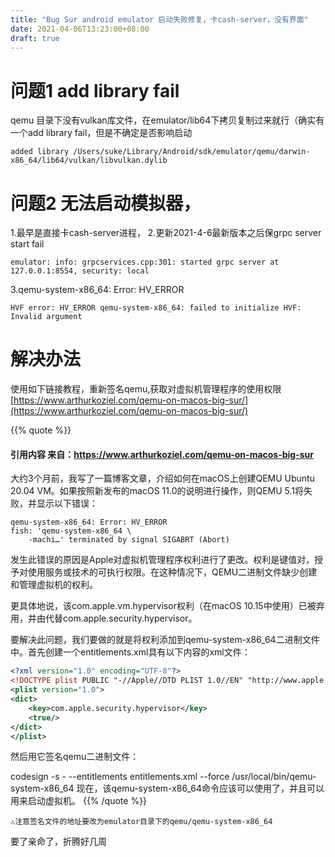 ```yaml
---
title: "Bug Sur android emulator 启动失败修复，卡cash-server，没有界面"
date: 2021-04-06T13:23:00+08:00
draft: true
---
```

# 问题1 add library fail
qemu 目录下没有vulkan库文件，在emulator/lib64下拷贝复制过来就行（确实有一个add library fail，但是不确定是否影响启动
```
added library /Users/suke/Library/Android/sdk/emulator/qemu/darwin-x86_64/lib64/vulkan/libvulkan.dylib
```

# 问题2 无法启动模拟器，
1.最早是直接卡cash-server进程，
2.更新2021-4-6最新版本之后保grpc server start fail
```
emulator: info: grpcservices.cpp:301: started grpc server at 127.0.0.1:8554, security: local
```
3.qemu-system-x86_64: Error: HV_ERROR
```
HVF error: HV_ERROR qemu-system-x86_64: failed to initialize HVF: Invalid argument
```

# 解决办法
使用如下链接教程，重新签名qemu,获取对虚拟机管理程序的使用权限
[https://www.arthurkoziel.com/qemu-on-macos-big-sur/](https://www.arthurkoziel.com/qemu-on-macos-big-sur/)


{{% quote %}}
####  引用内容 来自：https://www.arthurkoziel.com/qemu-on-macos-big-sur

 大约3个月前，我写了一篇博客文章，介绍如何在macOS上创建QEMU Ubuntu 20.04 VM。如果按照新发布的macOS 11.0的说明进行操作，则QEMU 5.1将失败，并显示以下错误：

```shell
qemu-system-x86_64: Error: HV_ERROR
fish: 'qemu-system-x86_64 \
    -machi…' terminated by signal SIGABRT (Abort)
```
 发生此错误的原因是Apple对虚拟机管理程序权利进行了更改。权利是键值对，授予对使用服务或技术的可执行权限。在这种情况下，QEMU二进制文件缺少创建和管理虚拟机的权利。

更具体地说，该com.apple.vm.hypervisor权利（在macOS 10.15中使用）已被弃用，并由代替com.apple.security.hypervisor。

要解决此问题，我们要做的就是将权利添加到qemu-system-x86_64二进制文件中。首先创建一个entitlements.xml具有以下内容的xml文件：

```xml
<?xml version="1.0" encoding="UTF-8"?>
<!DOCTYPE plist PUBLIC "-//Apple//DTD PLIST 1.0//EN" "http://www.apple.com/DTDs/PropertyList-1.0.dtd">
<plist version="1.0">
<dict>
    <key>com.apple.security.hypervisor</key>
    <true/>
</dict>
</plist>

```

 然后用它签名qemu二进制文件：

 codesign -s - --entitlements entitlements.xml --force /usr/local/bin/qemu-system-x86_64
 现在，该qemu-system-x86_64命令应该可以使用了，并且可以用来启动虚拟机。
{{% /quote %}}

```
⚠️注意签名文件的地址要改为emulator目录下的qemu/qemu-system-x86_64
```


要了亲命了，折腾好几周
